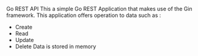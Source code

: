 Go REST API
This a simple Go REST Application that makes use of the Gin framework.
This application offers operation to data such as :
* Create
* Read
* Update
* Delete
Data is stored in memory